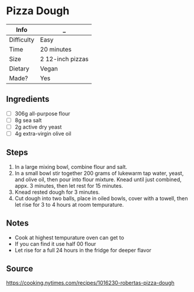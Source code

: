 # Pizza Dough

Info       | _
-----------|-
Difficulty | Easy
Time       | 20 minutes
Size       | 2 12-inch pizzas
Dietary    | Vegan
Made?      | Yes

## Ingredients
- [ ] 306g all-purpose flour
- [ ] 8g sea salt
- [ ] 2g active dry yeast
- [ ] 4g extra-virgin olive oil

## Steps
1. In a large mixing bowl, combine flour and salt.
2. In a small bowl stir together 200 grams of lukewarm tap water, yeast, and olive oil, then pour into flour mixture. Knead until just combined, appx. 3 minutes, then let rest for 15 minutes.
3. Knead rested dough for 3 minutes.
4. Cut dough into two balls, place in oiled bowls, cover with a towell, then let rise for 3 to 4 hours at room tempurature.

## Notes
- Cook at highest tempurature oven can get to
- If you can find it use half 00 flour
- Let rise for a full 24 hours in the fridge for deeper flavor

## Source
https://cooking.nytimes.com/recipes/1016230-robertas-pizza-dough
